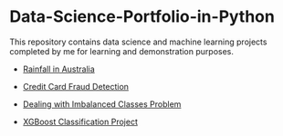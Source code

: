 # **Data-Science-Portfolio-in-Python**

This repository contains data science and machine learning projects completed by me for learning and demonstration purposes.



- [Rainfall in Australia](https://github.com/pb111/Data-Science-Portfolio-in-Python/blob/master/Rainfall_in_Australia.ipynb)


- [Credit Card Fraud Detection](https://github.com/pb111/Data-Science-Portfolio-in-Python/blob/master/Credit_Card_Fraud_Detection.ipynb)


- [Dealing with Imbalanced Classes Problem](https://github.com/pb111/Data-Science-Portfolio-in-Python/blob/master/Dealing_with_imbalanced_classes_problem.ipynb)


- [XGBoost Classification Project](https://github.com/pb111/Data-Science-Portfolio-in-Python/blob/master/XGBoost_Classification_Project.ipynb)


